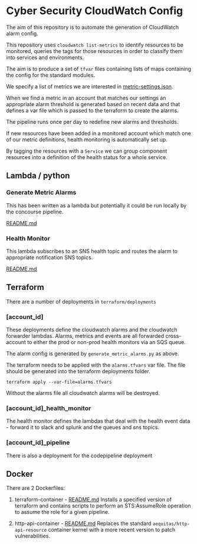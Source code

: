 # Cyber Security CloudWatch Config

The aim of this repository is to automate the generation of CloudWatch
alarm config.

This repository uses `cloudwatch list-metrics` to identify resources to be monitored, queries the tags for those resources in order to classify them into services and environments.

The aim is to produce a set of `tfvar` files containing lists of maps
containing the config for the standard modules.

We specify a list of metrics we are interested in [metric-settings.json](lambda/health_package/metric-settings.json).

When we find a metric in an account that matches our settings an
appropriate alarm threshold is generated based on recent data and
that defines a var file which is passed to the terraform to create
the alarms.

The pipeline runs once per day to redefine new alarms and thresholds.

If new resources have been added in a monitored account which match
one of our metric definitions, health monitoring is automatically
set up.

By tagging the resources with a `Service` we can group component
resources into a definition of the health status for a whole service.

## Lambda / python

### Generate Metric Alarms
This has been written as a lambda but potentially it could be run locally
by the concourse pipeline.

[README.md](lambda/health_package/README.md)

### Health Monitor
This lambda subscribes to an SNS health topic and routes the alarm to
appropriate notification SNS topics.

[README.md](lambda/health_package/README.md)

## Terraform

There are a number of deployments in `terraform/deployments`

### [account_id]

These deployments define the cloudwatch alarms and the cloudwatch
forwarder lambdas. Alarms, metrics and events are all forwarded
cross-account to either the prod or non-prod health monitors via
an SQS queue.

The alarm config is generated by `generate_metric_alarms.py` as above.

The terraform needs to be applied with the `alarms.tfvars` var file.
The file should be generated into the terraform deployments folder.

```
terraform apply --var-file=alarms.tfvars
```

Without the alarms file all cloudwatch alarms will be destroyed.

### [account_id]_health_monitor

The health monitor defines the lambdas that deal with the health event
data - forward it to slack and splunk and the queues and sns topics.

### [account_id]_pipeline

There is also a deployment for the codepipeline deployment

## Docker

There are 2 Dockerfiles:
1. terraform-container - [README.md](docker/concourse-worker-health/README.md)
    Installs a specified version of terraform and contains scripts
    to perform an STS:AssumeRole operation to assume the role for
    a given pipeline.

2. http-api-container - [README.md](docker/http-api-resource/README.md)
    Replaces the standard `aequitas/http-api-resource` container
    kernel with a more recent version to patch vulnerabilities.
